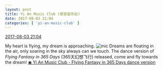 ```yaml
---
layout: post
title: Yi An Music Club (易安音乐社)
date: 2017-08-03 21:04
categories: [ 'yi-an-music-club' ]
---
```


<div class="weibo-info">
  <a href="http://weibo.com/6094546964/FfqsT9zOU">2017-08-03 21:04</a>
</div>

My heart is flying, my dream is approaching. ![mic](http://img.t.sinajs.cn/t4/appstyle/expression/ext/normal/9f/huatongv2_org.gif) Dreams are floating in the air, only soaring in the sky always can we touch. The dance version of *Flying Fantasy in 365 Days* (365天幻想飞行) released, come and fly towards the dream! [◉ Yi An Music Club - Flying Fantasy in 365 Days dance version](https://www.bilibili.com/video/av12917823/)
